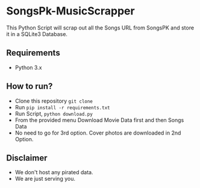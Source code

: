 # SongsPk-MusicScrapper

This Python Script will scrap out all the Songs URL from SongsPK and store it in a SQLite3 Database.
## Requirements
- Python 3.x

## How to run?
- Clone this repository `git clone`
- Run `pip install -r requirements.txt`
- Run Script, `python download.py`
- From the provided menu Download Movie Data first and then Songs Data
- No need to go for 3rd option. Cover photos are downloaded in 2nd Option.

## Disclaimer
- We don't host any pirated data.
- We are just serving you.
